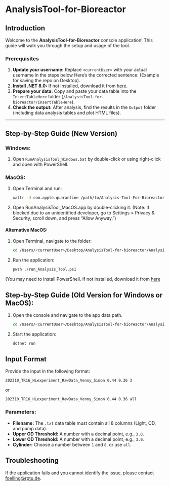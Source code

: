 # AnalysisTool-for-Bioreactor

## Introduction

Welcome to the **AnalysisTool-for-Bioreactor** console application! This guide will walk you through the setup and usage of the tool.

### Prerequisites

1. **Update your username:** Replace `<currentUser>` with your actual username in the steps below Here’s the corrected sentence: (Example for saving the repo on Desktop).
2. **Install .NET 8.0:** If not installed, download it from [here](https://dotnet.microsoft.com/en-us/download/dotnet/8.0).
3. **Prepare your data:** Copy and paste your data table into the `InsertTableHere` folder (`/AnalysisTool-for-bioreactor/InsertTableHere`).
4. **Check the output:** After analysis, find the results in the `Output` folder (including data analysis tables and plot HTML files).

---

## Step-by-Step Guide (New Version)

### Windows:
1. Open `RunAnalysisTool_Windows.bat` by double-click or using right-click and open with PowerShell.

### MacOS:
1. Open Terminal and run:
   	```bash
   	xattr -d com.apple.quarantine /path/to/Analysis-Tool-For-Bioreactor/RunAnalysisTool_MacOS.app
2. Open RunAnalysisTool_MacOS.app by double-clicking it.
(Note: If blocked due to an unidentified developer, go to Settings > Privacy & Security, scroll down, and press “Allow Anyway.”)

#### Alternative MacOS: 
1. Open Terminal, navigate to the folder:
   	```bash
	cd /Users/<currentUser>/Desktop/AnalysisTool-for-bioreactor/Analysis_Tool_dependencies
3. Run the application:
   	```bash
	pwsh ./run_Analysis_Tool.ps1
 (You may need to install PowerShell. If not installed, download it from [here](https://github.com/PowerShell/PowerShell)

## Step-by-Step Guide (Old Version for Windows or MacOS):
1. Open the console and navigate to the app data path.
   	```bash
   	cd /Users/<currentUser>/Desktop/AnalysisTool-for-bioreactor/Analysis_Tool_dependencies/Analysis/src/App
3. Start the application:
	```bash
 	dotnet run

## Input Format
Provide the input in the following format:
	
	202310_TR16_HLexperiment_RawData_Venny_Simon 0.44 0.36 3
 or
 	
 	202310_TR16_HLexperiment_RawData_Venny_Simon 0.44 0.36 all


### Parameters:
- **Filename:** The `.txt` data table must contain all 8 columns (Light, OD, and pump data).
- **Upper OD Threshold:** A number with a decimal point, e.g., `3.0`.
- **Lower OD Threshold:** A number with a decimal point, e.g., `3.0`.
- **Cylinder:** Choose a number between `1` and `8`, or use `all`.


## Troubleshooting

If the application fails and you cannot identify the issue, please contact foelling@rptu.de.












